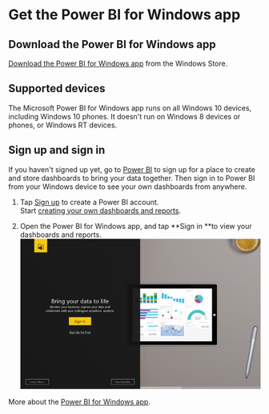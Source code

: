 <properties 
   pageTitle="Get the Power BI for Windows app"
   description="Get the Power BI for Windows app"
   services="powerbi" 
   documentationCenter="" 
   authors="maggiesMSFT" 
   manager="mblythe" 
   editor=""
   tags=""/>
 
<tags
   ms.service="powerbi"
   ms.devlang="NA"
   ms.topic="article"
   ms.tgt_pltfrm="NA"
   ms.workload="powerbi"
   ms.date="02/02/2016"
   ms.author="maggies"/>

# Get the Power BI for Windows app  

## Download the Power BI for Windows app  
[Download the Power BI for Windows app](http://go.microsoft.com/fwlink/?LinkId=526478) from the Windows Store.

## Supported devices  
The Microsoft Power BI for Windows app runs on all Windows 10 devices, including Windows 10 phones. It doesn't run on Windows 8 devices or phones, or Windows RT devices.

## Sign up and sign in  
If you haven't signed up yet, go to [Power BI](http://powerbi.com) to sign up for a place to create and store dashboards to bring your data together. Then sign in to Power BI from your Windows device to see your own dashboards from anywhere.

1.  Tap [Sign up](http://go.microsoft.com/fwlink/?LinkID=513879) to create a Power BI account.  
    Start [creating your own dashboards and reports](powerbi-service-get-started.md).

2.  Open the Power BI for Windows app, and tap **Sign in **to view your dashboards and reports.  
	![](media/powerbi-mobile-get-the-windows-app/PBI_WinAppSignIn.png)

More about the [Power BI for Windows app](powerbi-service-windows-app-get-started.md).